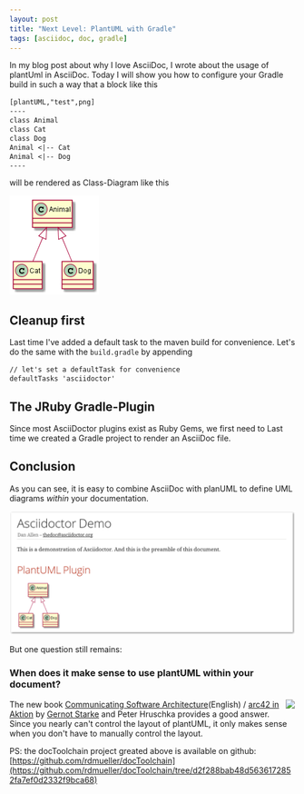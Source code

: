 ```yaml
---
layout: post
title: "Next Level: PlantUML with Gradle"
tags: [asciidoc, doc, gradle]
---
```


In my blog post about why I love AsciiDoc, I wrote about the usage of plantUml in AsciiDoc. Today I will show you how to 
configure your Gradle build in such a way that a block like this

``` 
[plantUML,"test",png]
----
class Animal 
class Cat 
class Dog 
Animal <|-- Cat 
Animal <|-- Dog
----
```

will be rendered as Class-Diagram like this

<div> <img src="../images/renderedDiagram.png" style="max-width: 100%" /> </div> 

## Cleanup first

Last time I've added a default task to the maven build for convenience. Let's do the same with the `build.gradle` by appending

``` 
// let's set a defaultTask for convenience
defaultTasks 'asciidoctor'
``` 



## The JRuby Gradle-Plugin

Since most AsciiDoctor plugins exist as Ruby Gems, we first need to Last time we created a Gradle project to render an AsciiDoc file. 

## Conclusion

As you can see, it is easy to combine AsciiDoc with planUML to define UML diagrams _within_ your documentation.

<div> <img src="../images/renderedPlantUml.png" style="max-width: 100%" /> </div>

But one question still remains:

### When does it make sense to use plantUML within your document?


<div style="float:right"><a href="https://www.amazon.de/arc42-Aktion-Praktische-Tipps-Architekturdokumentation/dp/3446448012/ref=as_li_ss_il?ie=UTF8&redirect=true&ref_=as_li_qf_sp_asin_il_tl&linkCode=li1&tag=&linkId=6ed21b5fbad8c1d5793fe05122b6ed2d" target="_blank"><img border="0" src="//ws-eu.amazon-adsystem.com/widgets/q?_encoding=UTF8&ASIN=3446448012&Format=_SL110_&ID=AsinImage&MarketPlace=DE&ServiceVersion=20070822&WS=1&tag=" ></a><img src="https://ir-de.amazon-adsystem.com/e/ir?t=&l=li1&o=3&a=3446448012" width="1" height="1" border="0" alt="" style="border:none !important; margin:0px !important;" /></div>

The new book [Communicating Software Architecture](https://leanpub.com/arc42inpractice)(English) / [arc42 in Aktion](http://amzn.to/29UUm0p) by [Gernot Starke](https://twitter.com/gernotstarke) and Peter Hruschka provides a good answer. Since you nearly can't control the layout of plantUML, it only makes sense when you don't have to manually control the layout.

PS: the docToolchain project greated above is available on github: [https://github.com/rdmueller/docToolchain](https://github.com/rdmueller/docToolchain/tree/d2f288bab48d5636172852fa7ef0d2332f9bca68)

